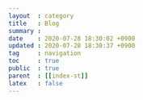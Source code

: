 ```yaml
---
layout  : category
title   : Blog
summary : 
date    : 2020-07-28 18:30:02 +0900
updated : 2020-07-28 18:30:37 +0900
tag     : navigation
toc     : true
public  : true
parent  : [[index-st]]
latex   : false
---
```

